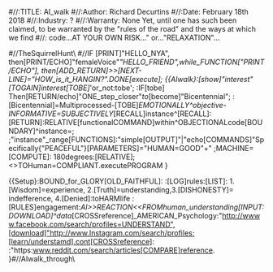 #//:TITLE: AI_walk
#//:Author: Richard Decurtins
#//:Date: February 18th 2018
#//:Industry: ?
#//:Warranty: None Yet, until one has such been claimed, to be warranted by the "rules of the road" and the ways at which we find    #//: code...AT YOUR OWN RISK..." or..."RELAXATION"...

#//TheSquirrelHunt\\
#//IF [PRINT]"HELLO_NYA", then[PRINT/ECHO]"femaleVoice"_"HELLO_FRIEND",while_FUNCTION["PRINT/ECHO"], then[ADD_RETURN]>>[NEXT- LINE]="HOW_is_it_HANGIN?".DONE[execute];
		{{AIwalk}:[show]"interest"[TOGAIN]interest[TOBE]_'or_not:tobe';
			:IF[tobe]
					Then[RETURN/echo]"ONE_step_closer"_to_[become]"Bicentennial";
			:[Bicentennial]=Multiprocessed-[TOBE]_EMOTIONALLY^objective-INFORMATIVE=SUBJECTIVELY_[RECALL]instance^[RECALL]:
					[RETURN]:RELATIVE[functionalCOMMAND]within^OBJECTIONALcode[BOUNDARY]^instance=;
					 ;"instance"_range[FUNCTIONS]:"simple[OUTPUT]"|"echo[COMMANDS]"Specifically{"PEACEFUL"}[PARAMETERS]="HUMAN=GOOD"+"									;MACHINE=[COMPUTE]: 180degrees:[RELATIVE];<<FROMmachine>>TOHuman=COMPLIANT.executePROGRAM
}

{{Setup}:BOUND_for_GLORY[OLD_FAITHFUL]:
:[LOG]rules:[LIST]: 1.[Wisdom]=experience, 2.[Truth]=understanding,3.[DISHONESTY]= indefference, 4.[Denied]:toHARMlife 						  :[RULES]engagement:_AI>>REACTION<<FROMhuman_understanding[INPUT:DOWNLOAD]^data_[CROSSreference]_AMERICAN_Psychology:"http://wwww.facebook.com/search/profiles=UNDERSTAND",[download]"http://www.Instagram.com/search/profiles;[learn/understamd].cont[CROSSreference]:
		:"https:www.reddit.com/search/articles[COMPARE]reference.
		}#//AIwalk_through\\

